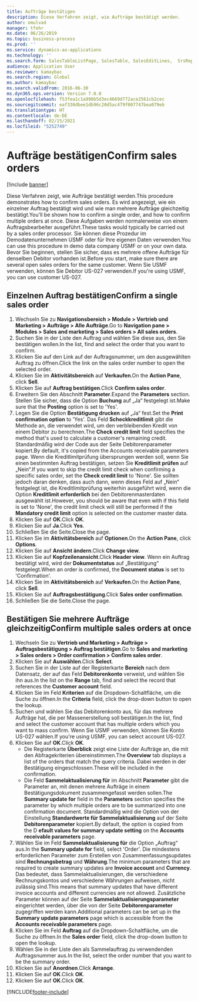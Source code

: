```yaml
---
title: Aufträge bestätigen
description: Diese Verfahren zeigt, wie Aufträge bestätigt werden.
author: omulvad
manager: tfehr
ms.date: 06/26/2019
ms.topic: business-process
ms.prod: ''
ms.service: dynamics-ax-applications
ms.technology: ''
ms.search.form: SalesTableListPage, SalesTable, SalesEditLines,  SrsReportViewerForm, CustConfirmJournal, SysQueryForm, SysQueryFieldLookUp, SysLookup, SalesParmIdLookup, SalesUnconfirmedOrdersPart
audience: Application User
ms.reviewer: kamaybac
ms.search.region: Global
ms.author: kamaybac
ms.search.validFrom: 2016-06-30
ms.dyn365.ops.version: Version 7.0.0
ms.openlocfilehash: f53fea1c1a998b5d3ec4669d772ace2561cb2cec
ms.sourcegitcommit: eaf330dbee1db96c20d5ac479f007747bea079eb
ms.translationtype: HT
ms.contentlocale: de-DE
ms.lasthandoff: 02/15/2021
ms.locfileid: "5252749"
---
```

# <a name="confirm-sales-orders"></a><span data-ttu-id="1b30e-103">Aufträge bestätigen</span><span class="sxs-lookup"><span data-stu-id="1b30e-103">Confirm sales orders</span></span>

[!include [banner](../../includes/banner.md)]

<span data-ttu-id="1b30e-104">Diese Verfahren zeigt, wie Aufträge bestätigt werden.</span><span class="sxs-lookup"><span data-stu-id="1b30e-104">This procedure demonstrates how to confirm sales orders.</span></span> <span data-ttu-id="1b30e-105">Es wird angezeigt, wie ein einzelner Auftrag bestätigt wird und wie man mehrere Aufträge gleichzeitig bestätigt.</span><span class="sxs-lookup"><span data-stu-id="1b30e-105">You'll be shown how to confirm a single order, and how to confirm multiple orders at once.</span></span> <span data-ttu-id="1b30e-106">Diese Aufgaben werden normalerweise von einem Auftragsbearbeiter ausgeführt.</span><span class="sxs-lookup"><span data-stu-id="1b30e-106">These tasks would typically be carried out by a sales order processor.</span></span> <span data-ttu-id="1b30e-107">Sie können diese Prozedur im Demodatenunternehmen USMF oder für Ihre eigenen Daten verwenden.</span><span class="sxs-lookup"><span data-stu-id="1b30e-107">You can use this procedure in demo data company USMF or on your own data.</span></span> <span data-ttu-id="1b30e-108">Bevor Sie beginnen, stellen Sie sicher, dass es mehrere offene Aufträge für denselben Debitor vorhanden ist.</span><span class="sxs-lookup"><span data-stu-id="1b30e-108">Before you start, make sure there are several open sales orders for the same customer.</span></span> <span data-ttu-id="1b30e-109">Wenn Sie USMF verwenden, können Sie Debitor US-027 verwenden.</span><span class="sxs-lookup"><span data-stu-id="1b30e-109">If you're using USMF, you can use customer US-027.</span></span>


## <a name="confirm-a-single-sales-order"></a><span data-ttu-id="1b30e-110">Einzelnen Auftrag bestätigen</span><span class="sxs-lookup"><span data-stu-id="1b30e-110">Confirm a single sales order</span></span>
1. <span data-ttu-id="1b30e-111">Wechseln Sie zu **Navigationsbereich > Module > Vertrieb und Marketing > Aufträge > Alle Aufträge**.</span><span class="sxs-lookup"><span data-stu-id="1b30e-111">Go to **Navigation pane > Modules > Sales and marketing > Sales orders > All sales orders**.</span></span>
2. <span data-ttu-id="1b30e-112">Suchen Sie in der Liste den Auftrag und wählen Sie diese aus, den Sie bestätigen wollen.</span><span class="sxs-lookup"><span data-stu-id="1b30e-112">In the list, find and select the order that you want to confirm.</span></span>
3. <span data-ttu-id="1b30e-113">Klicken Sie auf den Link auf der Auftragsnummer, um den ausgewählten Auftrag zu öffnen.</span><span class="sxs-lookup"><span data-stu-id="1b30e-113">Click the link on the sales order number to open the selected order.</span></span>
4. <span data-ttu-id="1b30e-114">Klicken Sie im **Aktivitätsbereich** auf **Verkaufen**.</span><span class="sxs-lookup"><span data-stu-id="1b30e-114">On the **Action Pane**, click **Sell**.</span></span>
5. <span data-ttu-id="1b30e-115">Klicken Sie auf **Auftrag bestätigen**.</span><span class="sxs-lookup"><span data-stu-id="1b30e-115">Click **Confirm sales order**.</span></span>
6. <span data-ttu-id="1b30e-116">Erweitern Sie den Abschnitt **Parameter**.</span><span class="sxs-lookup"><span data-stu-id="1b30e-116">Expand the **Parameters** section.</span></span> <span data-ttu-id="1b30e-117">Stellen Sie sicher, dass die Option **Buchung** auf „Ja“ festgelegt ist.</span><span class="sxs-lookup"><span data-stu-id="1b30e-117">Make sure that the **Posting** option is set to 'Yes'.</span></span>  
7. <span data-ttu-id="1b30e-118">Legen Sie die Option **Bestätigung drucken** auf „Ja“ fest.</span><span class="sxs-lookup"><span data-stu-id="1b30e-118">Set the **Print confirmation option** to 'Yes'.</span></span> <span data-ttu-id="1b30e-119">Das Feld **Scheckkreditlimit** gibt die Methode an, die verwendet wird, um den verbleibenden Kredit von einem Debitor zu berechnen.</span><span class="sxs-lookup"><span data-stu-id="1b30e-119">The **Check credit limit** field specifies the method that's used to calculate a customer's remaining credit.</span></span> <span data-ttu-id="1b30e-120">Standardmäßig wird der Code aus der Seite Debitorenparameter kopiert.</span><span class="sxs-lookup"><span data-stu-id="1b30e-120">By default, it's copied from the Accounts receivable parameters page.</span></span> <span data-ttu-id="1b30e-121">Wenn die Kreditlimitprüfung übersprungen werden soll, wenn Sie einen bestimmten Auftrag bestätigen, setzen Sie **Kreditlimit prüfen** auf „Nein“.</span><span class="sxs-lookup"><span data-stu-id="1b30e-121">If you want to skip the credit limit check when confirming a specific sales order, set the **Check credit limit** to 'None'.</span></span> <span data-ttu-id="1b30e-122">Sie sollten jedoch daran denken, dass auch dann, wenn dieses Feld auf „Nein“ festgelegt ist, die Kreditlimitprüfung weiterhin ausgeführt wird, wenn die Option **Kreditlimit erforderlich** bei den Debitorenmasterdaten ausgewählt ist.</span><span class="sxs-lookup"><span data-stu-id="1b30e-122">However, you should be aware that even with if this field is set to 'None', the credit limit check will still be performed if the **Mandatory credit limit** option is selected on the customer master data.</span></span> 
8. <span data-ttu-id="1b30e-123">Klicken Sie auf **OK**.</span><span class="sxs-lookup"><span data-stu-id="1b30e-123">Click **OK**.</span></span>
9. <span data-ttu-id="1b30e-124">Klicken Sie auf **Ja**.</span><span class="sxs-lookup"><span data-stu-id="1b30e-124">Click **Yes**.</span></span>
10. <span data-ttu-id="1b30e-125">Schließen Sie die Seite.</span><span class="sxs-lookup"><span data-stu-id="1b30e-125">Close the page.</span></span>
11. <span data-ttu-id="1b30e-126">Klicken Sie im **Aktivitätsbereich** auf **Optionen**.</span><span class="sxs-lookup"><span data-stu-id="1b30e-126">On the **Action Pane**, click **Options**.</span></span>
12. <span data-ttu-id="1b30e-127">Klicken Sie auf **Ansicht ändern**.</span><span class="sxs-lookup"><span data-stu-id="1b30e-127">Click **Change view**.</span></span>
13. <span data-ttu-id="1b30e-128">Klicken Sie auf **Kopfzeilenansicht**.</span><span class="sxs-lookup"><span data-stu-id="1b30e-128">Click **Header view**.</span></span> <span data-ttu-id="1b30e-129">Wenn ein Auftrag bestätigt wird, wird der **Dokumentstatus** auf „Bestätigung“ festgelegt.</span><span class="sxs-lookup"><span data-stu-id="1b30e-129">When an order is confirmed, the **Document status** is set to 'Confirmation'.</span></span> 
14. <span data-ttu-id="1b30e-130">Klicken Sie im **Aktivitätsbereich** auf **Verkaufen**.</span><span class="sxs-lookup"><span data-stu-id="1b30e-130">On the **Action Pane**, click **Sell**.</span></span>
15. <span data-ttu-id="1b30e-131">Klicken Sie auf **Auftragsbestätigung**.</span><span class="sxs-lookup"><span data-stu-id="1b30e-131">Click **Sales order confirmation**.</span></span>
16. <span data-ttu-id="1b30e-132">Schließen Sie die Seite.</span><span class="sxs-lookup"><span data-stu-id="1b30e-132">Close the page.</span></span>

## <a name="confirm-multiple-sales-orders-at-once"></a><span data-ttu-id="1b30e-133">Bestätigen Sie mehrere Aufträge gleichzeitig</span><span class="sxs-lookup"><span data-stu-id="1b30e-133">Confirm multiple sales orders at once</span></span>
1. <span data-ttu-id="1b30e-134">Wechseln Sie zu **Vertrieb und Marketing > Aufträge > Auftragsbestätigung > Auftrag bestätigen**.</span><span class="sxs-lookup"><span data-stu-id="1b30e-134">Go to **Sales and marketing > Sales orders > Order confirmation > Confirm sales order**.</span></span>
2. <span data-ttu-id="1b30e-135">Klicken Sie auf **Auswählen**.</span><span class="sxs-lookup"><span data-stu-id="1b30e-135">Click **Select**.</span></span>
3. <span data-ttu-id="1b30e-136">Suchen Sie in der Liste auf der Registerkarte **Bereich** nach dem Datensatz, der auf das Feld **Debitorenkonto** verweist, und wählen Sie ihn aus.</span><span class="sxs-lookup"><span data-stu-id="1b30e-136">In the list on the **Range** tab, find and select the record that references the **Customer account** field.</span></span>
4. <span data-ttu-id="1b30e-137">Klicken Sie im Feld **Kriterien** auf die Dropdown-Schaltfläche, um die Suche zu öffnen.</span><span class="sxs-lookup"><span data-stu-id="1b30e-137">In the **Criteria** field, click the drop-down button to open the lookup.</span></span>
5. <span data-ttu-id="1b30e-138">Suchen und wählen Sie das Debitorenkonto aus, für das mehrere Aufträge hat, die per Massenerstellung soll bestätigen.</span><span class="sxs-lookup"><span data-stu-id="1b30e-138">In the list, find and select the customer account that has multiple orders which you want to mass confirm.</span></span> <span data-ttu-id="1b30e-139">Wenn Sie USMF verwenden, können Sie Konto US-027 wählen.</span><span class="sxs-lookup"><span data-stu-id="1b30e-139">If you're using USMF, you can select account US-027.</span></span>  
6. <span data-ttu-id="1b30e-140">Klicken Sie auf **OK**.</span><span class="sxs-lookup"><span data-stu-id="1b30e-140">Click **OK**.</span></span>
    - <span data-ttu-id="1b30e-141">Die Registerkarte **Überblick** zeigt eine Liste der Aufträge an, die mit den Abfragekriterien übereinstimmen.</span><span class="sxs-lookup"><span data-stu-id="1b30e-141">The **Overview** tab displays a list of the orders that match the query criteria.</span></span> <span data-ttu-id="1b30e-142">Dabei werden in der Bestätigung eingeschlossen.</span><span class="sxs-lookup"><span data-stu-id="1b30e-142">These will be included in the confirmation.</span></span>  
    - <span data-ttu-id="1b30e-143">Die Feld **Sammelaktualisierung für** im Abschnitt **Parameter** gibt die Parameter an, mit denen mehrere Aufträge in einem Bestätigungsdokument zusammengefasst werden sollen.</span><span class="sxs-lookup"><span data-stu-id="1b30e-143">The **Summary update for** field in the **Parameters** section specifies the parameter by which multiple orders are to be summarized into one confirmation document.</span></span> <span data-ttu-id="1b30e-144">Standardmäßig wird die Option von der Einstellung **Standardwerte für Sammelaktualisierung** auf der Seite **Debitorenparameter** kopiert.</span><span class="sxs-lookup"><span data-stu-id="1b30e-144">By default, the option is copied from the D **efault values for summary update setting** on the **Accounts receivable parameters** page.</span></span>  
7. <span data-ttu-id="1b30e-145">Wählen Sie im Feld **Sammelaktualisierung für** die Option „Auftrag“ aus.</span><span class="sxs-lookup"><span data-stu-id="1b30e-145">In the **Summary update for** field, select 'Order'.</span></span> <span data-ttu-id="1b30e-146">Die mindestens erforderlichen Parameter zum Erstellen von Zusammenfassungsupdates sind **Rechnungsbetrag** und **Währung**.</span><span class="sxs-lookup"><span data-stu-id="1b30e-146">The minimum parameters that are required to create summary updates are **Invoice account** and **Currency**.</span></span> <span data-ttu-id="1b30e-147">Das bedeutet, dass Sammelaktualisierungen, die verschiedene Rechnungskontos und verschiedene Währungen aufweisen, nicht zulässig sind.</span><span class="sxs-lookup"><span data-stu-id="1b30e-147">This means that summary updates that have different invoice accounts and different currencies are not allowed.</span></span> <span data-ttu-id="1b30e-148">Zusätzliche Parameter können auf der Seite **Sammelaktualisierungsparameter** eingerichtet werden, über die von der Seite **Debitorenparameter** zugegriffen werden kann.</span><span class="sxs-lookup"><span data-stu-id="1b30e-148">Additional parameters can be set up in the **Summary update parameters** page which is accessible from the **Accounts receivable parameters** page.</span></span> 
8. <span data-ttu-id="1b30e-149">Klicken Sie im Feld **Auftrag** auf die Dropdown-Schaltfläche, um die Suche zu öffnen.</span><span class="sxs-lookup"><span data-stu-id="1b30e-149">In the **Sales order** field, click the drop-down button to open the lookup.</span></span>
9. <span data-ttu-id="1b30e-150">Wählen Sie in der Liste den als Sammelauftrag zu verwendenden Auftragsnummer aus.</span><span class="sxs-lookup"><span data-stu-id="1b30e-150">In the list, select the order number that you want to be the summary order.</span></span>
10. <span data-ttu-id="1b30e-151">Klicken Sie auf **Anordnen**.</span><span class="sxs-lookup"><span data-stu-id="1b30e-151">Click **Arrange**.</span></span>
11. <span data-ttu-id="1b30e-152">Klicken Sie auf **OK**.</span><span class="sxs-lookup"><span data-stu-id="1b30e-152">Click **OK**.</span></span>
12. <span data-ttu-id="1b30e-153">Klicken Sie auf **OK**.</span><span class="sxs-lookup"><span data-stu-id="1b30e-153">Click **OK**.</span></span>



[!INCLUDE[footer-include](../../../includes/footer-banner.md)]